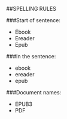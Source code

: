##SPELLING RULES

###Start of sentence:

* Ebook
* Ereader
* Epub

###In the sentence:

* ebook
* ereader
* epub

###Document names:

* EPUB3
* PDF

